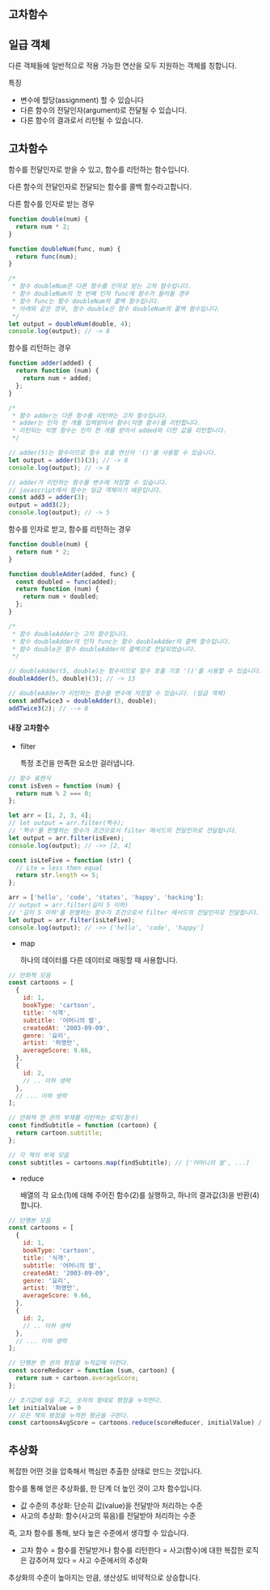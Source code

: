 ## 고차함수



## 일급 객체

다른 객체들에 일반적으로 적용 가능한 연산을 모두 지원하는 객체를 칭합니다.

특징

- 변수에 할당(assignment) 할 수 있습니다
- 다른 함수의 전달인자(argument)로 전달될 수 있습니다.
- 다른 함수의 결과로서 리턴될 수 있습니다.



## 고차함수

함수를 전달인자로 받을 수 있고, 함수를 리턴하는 함수입니다.

다른 함수의 전달인자로 전달되는 함수를 콜백 함수라고합니다.

다른 함수를 인자로 받는 경우

```javascript
function double(num) {
  return num * 2;
}

function doubleNum(func, num) {
  return func(num);
}

/*
 * 함수 doubleNum은 다른 함수를 인자로 받는 고차 함수입니다.
 * 함수 doubleNum의 첫 번째 인자 func에 함수가 들어올 경우
 * 함수 func는 함수 doubleNum의 콜백 함수입니다.
 * 아래와 같은 경우, 함수 double은 함수 doubleNum의 콜백 함수입니다.
 */
let output = doubleNum(double, 4);
console.log(output); // -> 8
```

함수를 리턴하는 경우

```javascript
function adder(added) {
  return function (num) {
    return num + added;
  };
}

/*
 * 함수 adder는 다른 함수를 리턴하는 고차 함수입니다.
 * adder는 인자 한 개를 입력받아서 함수(익명 함수)를 리턴합니다.
 * 리턴되는 익명 함수는 인자 한 개를 받아서 added와 더한 값을 리턴합니다.
 */

// adder(5)는 함수이므로 함수 호출 연산자 '()'를 사용할 수 있습니다.
let output = adder(5)(3); // -> 8
console.log(output); // -> 8

// adder가 리턴하는 함수를 변수에 저장할 수 있습니다.
// javascript에서 함수는 일급 객체이기 때문입니다.
const add3 = adder(3);
output = add3(2);
console.log(output); // -> 5
```



함수를 인자로 받고, 함수를 리턴하는 경우

```javascript
function double(num) {
  return num * 2;
}

function doubleAdder(added, func) {
  const doubled = func(added);
  return function (num) {
    return num + doubled;
  };
}

/*
 * 함수 doubleAdder는 고차 함수입니다.
 * 함수 doubleAdder의 인자 func는 함수 doubleAdder의 콜백 함수입니다.
 * 함수 double은 함수 doubleAdder의 콜백으로 전달되었습니다.
 */

// doubleAdder(5, double)는 함수이므로 함수 호출 기호 '()'를 사용할 수 있습니다.
doubleAdder(5, double)(3); // -> 13

// doubleAdder가 리턴하는 함수를 변수에 저장할 수 있습니다. (일급 객체)
const addTwice3 = doubleAdder(3, double);
addTwice3(2); // --> 8
```



#### 내장 고차함수

- filter

  특정 조건을 만족한 요소만 걸러냅니다.

```javascript
// 함수 표현식
const isEven = function (num) {
  return num % 2 === 0;
};

let arr = [1, 2, 3, 4];
// let output = arr.filter(짝수);
// '짝수'를 판별하는 함수가 조건으로서 filter 메서드의 전달인자로 전달됩니다.
let output = arr.filter(isEven);
console.log(output); // ->> [2, 4]

const isLteFive = function (str) {
  // Lte = less then equal
  return str.length <= 5;
};

arr = ['hello', 'code', 'states', 'happy', 'hacking'];
// output = arr.filter(길이 5 이하)
// '길이 5 이하'를 판별하는 함수가 조건으로서 filter 메서드의 전달인자로 전달됩니다.
let output = arr.filter(isLteFive);
console.log(output); // ->> ['hello', 'code', 'happy']
```



- map

  하나의 데이터를 다른 데이터로 매핑할 때 사용합니다.

```javascript
// 만화책 모음
const cartoons = [
  {
    id: 1,
    bookType: 'cartoon',
    title: '식객',
    subtitle: '어머니의 쌀',
    createdAt: '2003-09-09',
    genre: '요리',
    artist: '허영만',
    averageScore: 9.66,
  },
  {
    id: 2,
    // .. 이하 생략
  },
  // ... 이하 생략
]; 

// 만화책 한 권의 부제를 리턴하는 로직(함수)
const findSubtitle = function (cartoon) {
  return cartoon.subtitle;
}; 

// 각 책의 부제 모음 
const subtitles = cartoons.map(findSubtitle); // ['어머니의 쌀', ...]
```



- reduce

  배열의 각 요소(1)에 대해 주어진 함수(2)를 실행하고, 하나의 결과값(3)을 반환(4)합니다.

```javascript
// 단행본 모음
const cartoons = [
  {
    id: 1,
    bookType: 'cartoon',
    title: '식객',
    subtitle: '어머니의 쌀',
    createdAt: '2003-09-09',
    genre: '요리',
    artist: '허영만',
    averageScore: 9.66,
  },
  {
    id: 2,
    // .. 이하 생략
  },
  // ... 이하 생략
];

// 단행본 한 권의 평점을 누적값에 더한다.
const scoreReducer = function (sum, cartoon) {
  return sum + cartoon.averageScore;
}; 

// 초기값에 0을 주고, 숫자의 형태로 평점을 누적한다.
let initialValue = 0 
// 모든 책의 평점을 누적한 평균을 구한다.
const cartoonsAvgScore = cartoons.reduce(scoreReducer, initialValue) / cartoons.length;
```



## 추상화

복잡한 어떤 것을 압축해서 핵심만 추출한 상태로 만드는 것입니다.

함수를 통해 얻은 추상화를, 한 단계 더 높인 것이 고차 함수입니다.

- 값 수준의 추상화: 단순히 값(value)을 전달받아 처리하는 수준
- 사고의 추상화: 함수(사고의 묶음)를 전달받아 처리하는 수준

즉, 고차 함수를 통해, 보다 높은 수준에서 생각할 수 있습니다.

- 고차 함수 = 함수를 전달받거나 함수를 리턴한다 = 사고(함수)에 대한 복잡한 로직은 감추어져 있다 = 사고 수준에서의 추상화

추상화의 수준이 높아지는 만큼, 생산성도 비약적으로 상승합니다.
